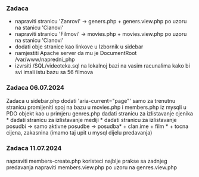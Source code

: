 ### Zadaca

- napraviti stranicu 'Zanrovi' -> geners.php + geners.view.php po uzoru na stanicu 'Clanovi'
- napraviti stranicu 'Filmovi' -> movies.php + movies.view.php po uzoru na stanicu 'Clanovi'
- dodati obje stranice kao linkove u Izbornik u sidebar
- namjestiti Apache server da mu je DocumentRoot /var/www/napredni_php
- izvrsiti /SQL/videoteka.sql na lokalnoj bazi na vasim racunalima kako bi svi imali istu bazu sa 56 filmova


### Zadaca 06.07.2024

Zadaca
u sidebar.php dodati 'aria-current="page"' samo za trenutnu stranicu
promijeniti spoj na bazu u movies.php i members.php iz mysqli u PDO objekt kao u primjeru genres.php
dadati stranicu za izlistavanje cjenika *
dadati stranicu za izlistavanje mediji *
dadati stranicu za izlistavanje posudbi -> samo aktivne posudbe -> posudba* + clan.ime + film * + tocna cijena, zakasnina (imamo taj upit u mysql dijelu predavanja)


### Zadaca 11.07.2024

napraviti members-create.php koristeci najblje prakse sa zadnjeg predavanja
napraviti members.view.php po uzoru na genres.view.php